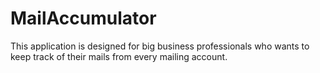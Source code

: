 # MailAccumulator
This application is designed for big business professionals who wants to keep track of their mails from every mailing account.
